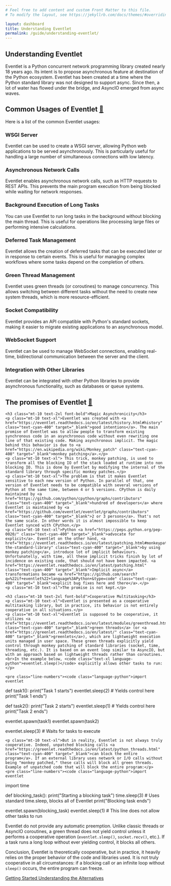 ```yaml
---
# Feel free to add content and custom Front Matter to this file.
# To modify the layout, see https://jekyllrb.com/docs/themes/#overriding-theme-defaults

layout: dashboard
title: Understanding Eventlet
permalink: /guide/understanding-eventlet/
---
```


<section>
    <h1 class="text-4xl font-bold">Understanding Eventlet</h1>
    <p class="mt-10 text-xl">Eventlet is a Python concurrent network programming library created nearly 18 years ago. Its intent is to propose asynchronous feature at destination of the Python ecosystem. Eventlet has been created at a time where the Python standard library was not designed to support async. Since then, a lot of water has flowed under the bridge, and AsyncIO emerged from async waves.</p>
</section>
<section>
    <div class="mt-10">
        <h2 id="common-usages" class="text-3xl font-bold mb-6">Common Usages of Eventlet <a href="#common-usages" class="text-xl text-cyan-400">🔗</a></h2>
        <p class="mt-10 text-xl">Here is a list of the common Eventlet usages:</p>
        <div class="grid grid-cols-1 md:grid-cols-2 lg:grid-cols-3 gap-10 mt-10">
            <div class="bg-indigo-900 p-6 rounded-lg shadow hover:shadow-xl hover:scale-110 transition-transform duration-300">
                <h3 class="text-2xl font-bold mb-3">WSGI Server</h3>
                <p>Eventlet can be used to create a WSGI server, allowing Python web applications to be served asynchronously. This is particularly useful for handling a large number of simultaneous connections with low latency.​</p>
            </div>
            <div class="bg-indigo-900 p-6 rounded-lg shadow hover:shadow-xl hover:scale-110 transition-transform duration-300">
                <h3 class="text-2xl font-bold mb-3">Asynchronous Network Calls</h3>
                <p>Eventlet enables asynchronous network calls, such as HTTP requests to REST APIs. This prevents the main program execution from being blocked while waiting for network responses.</p>
            </div>
            <div class="bg-indigo-900 p-6 rounded-lg shadow hover:shadow-xl hover:scale-110 transition-transform duration-300">
                <h3 class="text-2xl font-bold mb-3">Background Execution of Long Tasks</h3>
                <p>You can use Eventlet to run long tasks in the background without blocking the main thread. This is useful for operations like processing large files or performing intensive calculations.</p>
            </div>
            <div class="bg-indigo-900 p-6 rounded-lg shadow hover:shadow-xl hover:scale-110 transition-transform duration-300">
                <h3 class="text-2xl font-bold mb-3">Deferred Task Management</h3>
                <p>Eventlet allows the creation of deferred tasks that can be executed later or in response to certain events. This is useful for managing complex workflows where some tasks depend on the completion of others.</p>
            </div>
            <div class="bg-indigo-900 p-6 rounded-lg shadow hover:shadow-xl hover:scale-110 transition-transform duration-300">
                <h3 class="text-2xl font-bold mb-3">Green Thread Management</h3>
                <p>Eventlet uses green threads (or coroutines) to manage concurrency. This allows switching between different tasks without the need to create new system threads, which is more resource-efficient.</p>
            </div>
            <div class="bg-indigo-900 p-6 rounded-lg shadow hover:shadow-xl hover:scale-110 transition-transform duration-300">
                <h3 class="text-2xl font-bold mb-3">Socket Compatibility</h3>
                <p>Eventlet provides an API compatible with Python's standard sockets, making it easier to migrate existing applications to an asynchronous model.</p>
            </div>
            <div class="bg-indigo-900 p-6 rounded-lg shadow hover:shadow-xl hover:scale-110 transition-transform duration-300">
                <h3 class="text-2xl font-bold mb-3">WebSocket Support</h3>
                <p>Eventlet can be used to manage WebSocket connections, enabling real-time, bidirectional communication between the server and the client.</p>
            </div>
            <div class="bg-indigo-900 p-6 rounded-lg shadow hover:shadow-xl hover:scale-110 transition-transform duration-300">
                <h3 class="text-2xl font-bold mb-3">Integration with Other Libraries</h3>
                <p>Eventlet can be integrated with other Python libraries to provide asynchronous functionality, such as databases or queue systems.</p>
            </div>
        </div>
    </div>
</section>
<section>
    <h2 id="promises" class="mt-10 text-3xl font-bold">The promises of Eventlet <a href="#promises" class="text-xl text-cyan-400">🔗</a></h2>

    <h3 class="mt-10 text-2xl font-bold">Magic Asynchronicity</h3>
    <p class="mt-10 text-xl">Eventlet was created with <a href="https://eventlet.readthedocs.io/en/latest/history.html#history" class="text-cyan-400" target="_blank">good intentions</a>. The main promise of Eventlet was to allow people to transform existing synchronous code in an asynchronous code without even rewriting one line of that existing code. Making asynchronous implicit. The magic behind this behavior is due to <a href="https://en.wikipedia.org/wiki/Monkey_patch" class="text-cyan-400" target="_blank">monkey patching</a>.</p>
    <p class="mt-10 text-xl"> This trick, monkey patching, is used to transform all the blocking IO of the stack loaded at runtime into non blocking IO. This is done by Eventlet by modifying the internal of the standard library through specific monkey patches.</p>
    <p class="mt-10 text-xl">The problem is that it makes Eventlet sensitive to each new version of Python. In parallel of that, one version of Eventlet needs to be compatible with several versions of Python at the same time, between 4 or 5 versions. CPython is daily maintained by <a href="https://github.com/python/cpython/graphs/contributors" class="text-cyan-400" target="_blank">hundred of developers</a> where Eventlet is maintained by <a href="https://github.com/eventlet/eventlet/graphs/contributors" class="text-cyan-400" target="_blank">2 or 3 persons</a>. That's not the same scale. In other words it is almost impossible to keep Eventlet synced with CPython.</p>
    <p class="mt-10 text-xl">Python <a href="https://peps.python.org/pep-0020/" class="text-cyan-400" target="_blank">advocate for explicit</a>. Eventlet on the other hand, <a href="https://eventlet.readthedocs.io/en/latest/patching.html#monkeypatching-the-standard-library" class="text-cyan-400" target="_blank">by using monkey patching</a>, introduce lot of implicit behaviours. Unfortunatelly, with time, all these implicit tricks finish by lot of incidence on existing code, that should not have been impacted. <a href="https://eventlet.readthedocs.io/en/latest/patching.html" class="text-cyan-400" target="_blank">Implicit async</a> transformations became <a href="https://github.com/search?q=%22if+eventlet%22+language%3APython+&type=code" class="text-cyan-400" target="_blank">explicit bug fixes here and there</a>.</p>
    <p class="mt-10 text-xl">The promise is not kept.</p>

    <h3 class="mt-10 text-2xl font-bold">Cooperative Multitasking</h3>
    <p class="mt-10 text-xl">Eventlet is presented as a cooperative multitasking library, but in practice, its behavior is not entirely cooperative in all situations.</p>
    <p class="mt-10 text-xl">Eventlet is supposed to be cooperative, it utilizes <a href="https://eventlet.readthedocs.io/en/latest/modules/greenthread.html" class="text-cyan-400" target="_blank">green threads</a> (or <a href="https://greenlet.readthedocs.io/en/latest/" class="text-cyan-400" target="_blank">greenlets</a>), which are lightweight execution units managed in user space. These green threads explicitly yield control through monkey patching of standard libraries (socket, time, threading, etc.). It is based on an event loop similar to AsyncIO, but with an approach based on lightweight threads rather than coroutines.<br>In the example below, <code class="text-xl language-python">eventlet.sleep()</code> explicitly allows other tasks to run:</p>

    <pre class="line-numbers"><code class="language-python">import eventlet

def task1():
    print("Task 1 starts")
    eventlet.sleep(2)  # Yields control here
    print("Task 1 ends")

def task2():
    print("Task 2 starts")
    eventlet.sleep(1)  # Yields control here
    print("Task 2 ends")

eventlet.spawn(task1)
eventlet.spawn(task2)

eventlet.sleep(3)  # Waits for tasks to execute</code></pre>

    <p class="mt-10 text-xl">But in reality, Eventlet is not always truly cooperative. Indeed, unpatched blocking calls <a href="https://greenlet.readthedocs.io/en/latest/python_threads.html" class="text-cyan-400" target="_blank">can block the entire program</a>. If an external library uses network or I/O calls without being "monkey patched," these calls will block all green threads. Example of unpatched code that will block the entire program:</p>
    <pre class="line-numbers"><code class="language-python">import eventlet
import time

def blocking_task():
    print("Starting a blocking task")
    time.sleep(3)  # Uses standard time.sleep, blocks all of Eventlet
    print("Blocking task ends")

eventlet.spawn(blocking_task)
eventlet.sleep(1)  # This line does not allow other tasks to run</code></pre>
    <p class="mt-10 text-xl">Eventlet do not provide any automatic preemption. Unlike classic threads or AsyncIO coroutines, a green thread does not yield control unless it performs a cooperative operation (<code class="text-xl language-python">eventlet.sleep()</code>, <code class="text-xl language-python">socket.recv()</code>, etc.). If a task runs a long loop without ever yielding control, it blocks all others.</p>
    <p class="mt-10 text-xl">Conclusion, Eventlet is theoretically cooperative, but in practice, it heavily relies on the proper behavior of the code and libraries used. It is not truly cooperative in all circumstances: if a blocking call or an infinite loop without <code class="text-xl language-python">sleep()</code> occurs, the entire program can freeze.</p>
</section>
<div class="mt-10 flex justify-between">
    <a href="{{ site.baseurl }}{% link guide/getting-started.md %}" class="inline-block bg-gradient-to-r from-yellow-400 to-yellow-600 text-gray-900 font-semibold py-3 px-8 rounded hover:scale-105 transition-transform">
        <i class="fas fa-arrow-left mr-2"></i>Getting Started
    </a>
    <a href="{{ site.baseurl }}{% link guide/alternatives.md %}" class="inline-block bg-gradient-to-r from-cyan-400 to-blue-600 text-gray-900 font-semibold py-3 px-8 rounded hover:scale-105 transition-transform">
        Understanding the Alternatives<i class="fas fa-arrow-right ml-2"></i>
    </a>
</div>